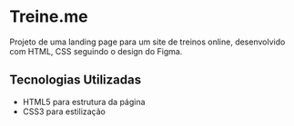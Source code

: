 # Treine.me

Projeto de uma landing page para um site de treinos online, desenvolvido com HTML, CSS seguindo o design do Figma.

## Tecnologias Utilizadas
- HTML5 para estrutura da página
- CSS3 para estilização